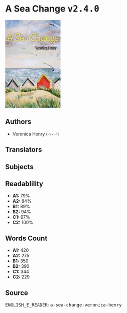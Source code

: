 # A Sea Change <kbd>v2.4.0</kbd>

![](./cover.medium.jpg "")

## Authors


 - Veronica Henry <small>(-1 - -1)</small>

## Translators



## Subjects



## Readablility


 - **A1:** 79%
 - **A2:** 84%
 - **B1:** 89%
 - **B2:** 94%
 - **C1:** 97%
 - **C2:** 100%

## Words Count


 - **A1:** 420
 - **A2:** 275
 - **B1:** 350
 - **B2:** 390
 - **C1:** 344
 - **C2:** 229

## Source


<kbd>ENGLISH_E_READER:a-sea-change-veronica-henry</kbd>
